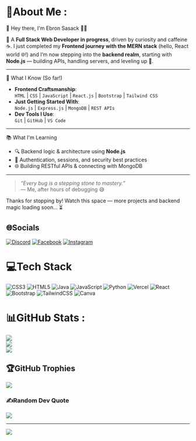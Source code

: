 # 💫About Me :
👋 Hey there, I'm Ebron Sasack 👨‍💻

🚀 A **Full Stack Web Developer in progress**, driven by curiosity and caffeine ☕. I just completed my **Frontend journey with the MERN stack** (hello, React world 🌐!) and I’m now stepping into the **backend realm**, starting with **Node.js** — building APIs, handling servers, and leveling up 🚧.

---

🧠 What I Know (So far!)
- **Frontend Craftsmanship**:  
  `HTML` | `CSS` | `JavaScript` | `React.js` | `Bootstrap` | `Tailwind CSS`
- **Just Getting Started With**:  
  `Node.js` | `Express.js` | `MongoDB` | `REST APIs`
- **Dev Tools I Use**:  
  `Git` | `GitHub` | `VS Code` 

---

 📚 What I'm Learning
- 🔍 Backend logic & architecture using **Node.js**
- 🔐 Authentication, sessions, and security best practices
- 🌐 Building RESTful APIs & connecting with MongoDB

---

> *“Every bug is a stepping stone to mastery.”*  
> — Me, after hours of debugging 😅

Thanks for stopping by! Watch this space — more projects and backend magic loading soon... ⏳


## 🌐Socials
[![Discord](https://img.shields.io/badge/Discord-%237289DA.svg?logo=discord&logoColor=white)](htttps://discord.gg/https://discord.gg/mzSQyYwm) [![Facebook](https://img.shields.io/badge/Facebook-%231877F2.svg?logo=Facebook&logoColor=white)](https://facebook.com/https://www.facebook.com/share/193oLFNKrE/) [![Instagram](https://img.shields.io/badge/Instagram-%23E4405F.svg?logo=Instagram&logoColor=white)](https://instagram.com/https://www.instagram.com/_.im._.sasack._/?utm_source=ig_web_button_share_sheet) 

# 💻Tech Stack
![CSS3](https://img.shields.io/badge/css3-%231572B6.svg?style=plastic&logo=css3&logoColor=white) ![HTML5](https://img.shields.io/badge/html5-%23E34F26.svg?style=plastic&logo=html5&logoColor=white) ![Java](https://img.shields.io/badge/java-%23ED8B00.svg?style=plastic&logo=java&logoColor=white) ![JavaScript](https://img.shields.io/badge/javascript-%23323330.svg?style=plastic&logo=javascript&logoColor=%23F7DF1E) ![Python](https://img.shields.io/badge/python-3670A0?style=plastic&logo=python&logoColor=ffdd54) ![Vercel](https://img.shields.io/badge/vercel-%23000000.svg?style=plastic&logo=vercel&logoColor=white) ![React](https://img.shields.io/badge/react-%2320232a.svg?style=plastic&logo=react&logoColor=%2361DAFB) ![Bootstrap](https://img.shields.io/badge/bootstrap-%23563D7C.svg?style=plastic&logo=bootstrap&logoColor=white) ![TailwindCSS](https://img.shields.io/badge/tailwindcss-%2338B2AC.svg?style=plastic&logo=tailwind-css&logoColor=white) ![Canva](https://img.shields.io/badge/Canva-%2300C4CC.svg?style=plastic&logo=Canva&logoColor=white)
# 📊GitHub Stats :
![](https://github-readme-stats.vercel.app/api?username=Ebron-Sasack&theme=chartreuse-dark&hide_border=true&include_all_commits=false&count_private=true)<br/>
![](https://github-readme-streak-stats.herokuapp.com/?user=Ebron-Sasack&theme=chartreuse-dark&hide_border=true)<br/>
![](https://github-readme-stats.vercel.app/api/top-langs/?username=Ebron-Sasack&theme=chartreuse-dark&hide_border=true&include_all_commits=false&count_private=true&layout=compact)

## 🏆GitHub Trophies
![](https://github-trophies.vercel.app/?username=Ebron-Sasack&theme=juicyfresh&no-frame=true&no-bg=false&margin-w=4)

### ✍️Random Dev Quote
![](https://quotes-github-readme.vercel.app/api?type=horizontal&theme=radical)

---
[![](https://visitcount.itsvg.in/api?id=Ebron-Sasack&icon=4&color=0)](https://visitcount.itsvg.in)

